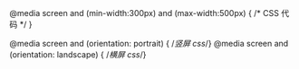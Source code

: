 @media screen and (min-width:300px) and (max-width:500px) {
    /* CSS 代码 */
}


@media screen and (orientation: portrait) {  /*竖屏 css*/} 
@media screen and (orientation: landscape) {  /*横屏 css*/}